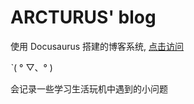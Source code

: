 # ARCTURUS' blog

使用 Docusaurus 搭建的博客系统, [点击访问](https://arcturus-blog.vercel.app)

ˋ( ° ▽、° )

会记录一些学习生活玩机中遇到的小问题


